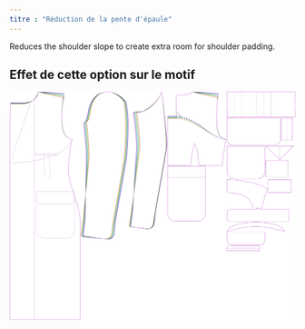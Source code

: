 ```yaml
---
titre : "Réduction de la pente d'épaule"
---
```


Reduces the shoulder slope to create extra room for shoulder padding.

## Effet de cette option sur le motif

![Cette image montre l'effet de cette option en superposant plusieurs variantes qui ont une valeur différente pour cette option](carlton_shoulderslopereduction_sample.svg "Effet de cette option sur le modèle")
